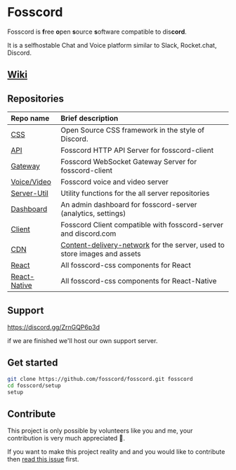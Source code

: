 # Fosscord
Fosscord is **f**ree **o**pen **s**ource **s**oftware compatible to dis**cord**.

It is a selfhostable Chat and Voice platform similar to Slack, Rocket.chat, Discord.


## [Wiki](https://github.com/fosscord/fosscord/wiki)


## Repositories

| Repo name                                                                   | Brief description                                                                                                                  |
| :-------------------------------------------------------------------------- | :--------------------------------------------------------------------------------------------------------------------------------- |
| [CSS](https://github.com/fosscord/fosscord-css)                   | Open Source CSS framework in the style of Discord.                                                                                  |
| [API](https://github.com/fosscord/fosscord-API)             | Fosscord HTTP API Server for fosscord-client                                                                                                  |
| [Gateway](https://github.com/fosscord/fosscord-gateway)             | Fosscord WebSocket Gateway Server for fosscord-client                                                                                                  |
| [Voice/Video](https://github.com/fosscord/fosscord-voice) | Fosscord voice and video server
| [Server-Util](https://github.com/fosscord/fosscord-server-util) | Utility functions for the all server repositories
| [Dashboard](https://github.com/fosscord/fosscord-dashboard)       | An admin dashboard for fosscord-server (analytics, settings)                                                                                              |
| [Client](https://github.com/fosscord/fosscord-client)             | Fosscord Client compatible with fosscord-server and discord.com                                                                                                  |
| [CDN](https://github.com/fosscord/fosscord-cdn)                   | [Content-delivery-network](https://www.cloudflare.com/learning/cdn/what-is-a-cdn/) for the server, used to store images and assets |
| [React](https://github.com/fosscord/fosscord-react)               | All fosscord-css components for React                                                                                               |
| [React-Native](https://github.com/fosscord/fosscord-react-native) | All fosscord-css components for React-Native                                                                                        |

## Support
https://discord.gg/ZrnGQP6p3d

if we are finished we'll host our own support server.

## Get started

```bash
git clone https://github.com/fosscord/fosscord.git fosscord
cd fosscord/setup
setup
```

## Contribute
This project is only possible by volunteers like you and me, your contribution is very much appreciated 🥺.

If you want to make this project reality and and you would like to contribute then [read this issue](https://github.com/fosscord/fosscord/issues/10) first.
